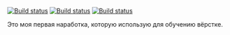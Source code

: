 [![Build status](https://img.shields.io/badge/-CSS3-%23563d7c)](#)
[![Build status](https://img.shields.io/badge/-HTML%2FHTML5-%23e34c26)](#)
[![Build status](https://img.shields.io/badge/license-MIT-blue)](#)

Это моя первая наработка, которую использую для обучению вёрстке.
